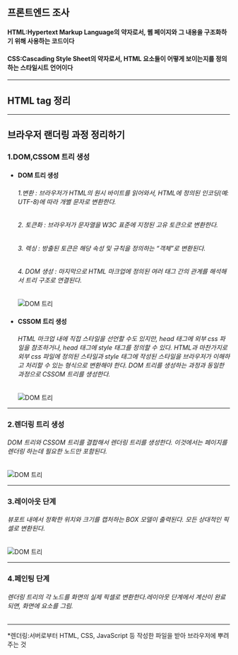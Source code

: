 ## 프론트엔드 조사
#### HTML:Hypertext Markup Language의 약자로서, 웹 페이지와 그 내용을 구조화하기 위해 사용하는 코드이다
#### CSS:Cascading Style Sheet의 약자로서, HTML 요소들이 어떻게 보이는지를 정의하는 스타일시트 언어이다
-------------------
## HTML tag 정리
-------------------
## 브라우저 랜더링 과정 정리하기
### 1.DOM,CSSOM 트리 생성
- #### DOM 트리 생성
    ###### 1.변환 : 브라우저가 HTML의 원시 바이트를 읽어와서, HTML에 정의된 인코딩(예: UTF-8)에 따라 개별 문자로 변환한다.
    ###### 2. 토큰화 : 브라우저가 문자열을 W3C 표준에 지정된 고유 토큰으로 변환한다.
    ###### 3. 렉싱 : 방출된 토큰은 해당 속성 및 규칙을 정의하는 “객체”로 변환된다.
    ###### 4. DOM 생성 : 마지막으로 HTML 마크업에 정의된 여러 태그 간의 관계를 해석해서 트리 구조로 연결된다.
    ![DOM 트리](https://blog.kakaocdn.net/dn/bjN4W8/btr53HU40j9/BTjWbktCgxHF8RnufkSfJK/img.png "DOM 트리")
- #### CSSOM 트리 생성
    ###### HTML 마크업 내에 직접 스타일을 선언할 수도 있지만, head 태그에 외부 css 파일을 참조하거나, head 태그에 style 태그를 정의할 수 있다. HTML과 마찬가지로 외부 css 파일에 정의된 스타일과 style 태그에 작성된 스타일을 브라우저가 이해하고 처리할 수 있는 형식으로 변환해야 한다. DOM 트리를 생성하는 과정과 동일한 과정으로 CSSOM 트리를 생성한다.
    ![DOM 트리](https://miro.medium.com/v2/resize:fit:720/format:webp/0*SMOVnyZjS0-Tp-pp "DOM 트리")
-------------------
### 2.렌더링 트리 생성
###### DOM 트리와 CSSOM 트리를 결합해서 렌더링 트리를 생성한다. 이것에서는 페이지를 렌더링 하는데 필요한 노드만 포함된다.
![DOM 트리](https://miro.medium.com/v2/resize:fit:1400/format:webp/0*9Xbmy7JUOcRxn2Vh "DOM 트리")

-------------------
### 3.레이아웃 단계
###### 뷰포트 내에서 정확한 위치와 크기를 캡처하는 BOX 모델이 출력된다. 모든 상대적인 픽셀로 변환된다.
![DOM 트리](https://miro.medium.com/v2/resize:fit:786/format:webp/0*1ZVisC80ge0AllX4 "DOM 트리")

-------------------
### 4.페인팅 단계
###### 렌더링 트리의 각 노드를 화면의 실제 픽셀로 변환한다.레이아웃 단계에서 계산이 완료되면, 화면에 요소를 그림.

-------------------
\*렌더링:서버로부터 HTML, CSS, JavaScript 등 작성한 파일을 받아 브라우저에 뿌려주는 것

